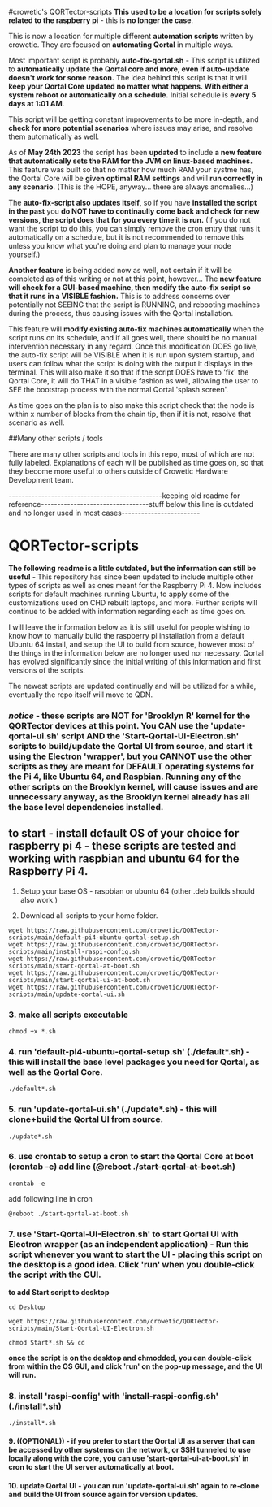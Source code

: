 #crowetic's QORTector-scripts
**This used to be a location for scripts solely related to the raspberry pi** - this is **no longer the case**. 

This is now a location for multiple different **automation scripts** written by crowetic. They are focused on **automating Qortal** in multiple ways. 

Most important script is probably **auto-fix-qortal.sh** - This script is utilized to **automatically update the Qortal core and more, even if auto-update doesn't work for some reason.** The idea behind this script is that it will **keep your Qortal Core updated no matter what happens. With either a system reboot or automatically on a schedule.** Initial schedule is **every 5 days at 1:01 AM**. 

This script will be getting constant improvements to be more in-depth, and **check for more potential scenarios** where issues may arise, and resolve them automatically as well.

As of **May 24th 2023** the script has been **updated** to include **a new feature that automatically sets the RAM for the JVM on linux-based machines.** This feature was built so that no matter how much RAM your systme has, the Qortal Core will be **given optimal RAM settings** and will **run correctly in any scenario**. (This is the HOPE, anyway... there are always anomalies...)

The **auto-fix-script also updates itself**, so if you have **installed the script in the past** you **do NOT have to continaully come back and check for new versions, the script does that for you every time it is run.** (If you do not want the script to do this, you can simply remove the cron entry that runs it automatically on a schedule, but it is not recommended to remove this unless you know what you're doing and plan to manage your node yourself.)

**Another feature** is being added now as well, not certain if it will be completed as of this writing or not at this point, however... The **new feature will check for a GUI-based machine, then modify the auto-fix script so that it runs in a VISIBLE fashion.** This is to address concerns over potentially not SEEING that the script is RUNNING, and rebooting machines during the process, thus causing issues with the Qortal installation.

This feature will **modify existing auto-fix machines automatically** when the script runs on its schedule, and if all goes well, there should be no manual intervention necessary in any regard. Once this modification DOES go live, the auto-fix script will be VISIBLE when it is run upon system startup, and users can follow what the script is doing with the output it displays in the terminal. This will also make it so that if the script DOES have to 'fix' the Qortal Core, it will do THAT in a visible fashion as well, allowing the user to SEE the bootstrap process with the normal Qortal 'splash screen'.

As time goes on the plan is to also make this script check that the node is within x number of blocks from the chain tip, then if it is not, resolve that scenario as well.

##Many other scripts / tools

There are many other scripts and tools in this repo, most of which are not fully labeled. Explanations of each will be published as time goes on, so that they become more useful to others outside of Crowetic Hardware Development team.












-----------------------------------------------keeping old readme for reference---------------------------------stuff below this line is outdated and no longer used in most cases------------------------


# QORTector-scripts

**The following readme is a little outdated, but the information can still be useful** - This repository has since been updated to include multiple other types of scripts as well as ones meant for the Raspberry Pi 4. Now includes scripts for default machines running Ubuntu, to apply some of the customizations used on CHD rebuilt laptops, and more. Further scripts will continue to be added with information regarding each as time goes on.

I will leave the information below as it is still useful for people wishing to know how to manually build the raspberry pi installation from a default Ubuntu 64 install, and setup the UI to build from source, however most of the things in the information below are no longer used nor necessary. Qortal has evolved significantly since the initial writing of this information and first versions of the scripts.

The newest scripts are updated continually and will be utilized for a while, eventually the repo itself will move to QDN.

### *notice* - these scripts are NOT for 'Brooklyn R' kernel for the QORTector devices at this point. You CAN use the 'update-qortal-ui.sh' script AND the 'Start-Qortal-UI-Electron.sh' scripts to build/update the Qortal UI from source, and start it using the Electron 'wrapper', but you CANNOT use the other scripts as they are meant for DEFAULT operating systems for the Pi 4, like Ubuntu 64, and Raspbian. Running any of the other scripts on the Brooklyn kernel, will cause issues and are unnecessary anyway, as the Brooklyn kernel already has all the base level dependencies installed.

## to start - install default OS of your choice for raspberry pi 4 - these scripts are tested and working with raspbian and ubuntu 64 for the Raspberry Pi 4.

1. Setup your base OS - raspbian or ubuntu 64 (other .deb builds should also work.)

2. Download all scripts to your home folder.

```wget https://raw.githubusercontent.com/crowetic/QORTector-scripts/main/Start-Qortal-UI-Electron.sh
wget https://raw.githubusercontent.com/crowetic/QORTector-scripts/main/default-pi4-ubuntu-qortal-setup.sh
wget https://raw.githubusercontent.com/crowetic/QORTector-scripts/main/install-raspi-config.sh
wget https://raw.githubusercontent.com/crowetic/QORTector-scripts/main/start-qortal-at-boot.sh
wget https://raw.githubusercontent.com/crowetic/QORTector-scripts/main/start-qortal-ui-at-boot.sh
wget https://raw.githubusercontent.com/crowetic/QORTector-scripts/main/update-qortal-ui.sh
```

### 3. make all scripts executable

```chmod +x *.sh```

### 4. run 'default-pi4-ubuntu-qortal-setup.sh' (./default*.sh) - this will install the base level packages you need for Qortal, as well as the Qortal Core.

```./default*.sh```

### 5. run 'update-qortal-ui.sh' (./update*.sh) - this will clone+build the Qortal UI from source.

```./update*.sh```

### 6. use crontab to setup a cron to start the Qortal Core at boot (crontab -e) add line (@reboot ./start-qortal-at-boot.sh)

```crontab -e```

add following line in cron

```@reboot ./start-qortal-at-boot.sh```

### 7. use 'Start-Qortal-UI-Electron.sh' to start Qortal UI with Electron wrapper (as an independent application) - Run this script whenever you want to start the UI - placing this script on the desktop is a good idea. Click 'run' when you double-click the script with the GUI.

**to add Start script to desktop**

```cd Desktop```

```wget https://raw.githubusercontent.com/crowetic/QORTector-scripts/main/Start-Qortal-UI-Electron.sh```

```chmod Start*.sh && cd```

**once the script is on the desktop and chmodded, you can double-click from within the OS GUI, and click 'run' on the pop-up message, and the UI will run.**

### 8. install 'raspi-config' with 'install-raspi-config.sh' (./install*.sh)

```./install*.sh```

#### 9. ((OPTIONAL)) - if you prefer to start the Qortal UI as a server that can be accessed by other systems on the network, or SSH tunneled to use locally along with the core, you can use 'start-qortal-ui-at-boot.sh' in cron to start the UI server automatically at boot.

#### 10. update Qortal UI - you can run 'update-qortal-ui.sh' again to re-clone and build the UI from source again for version updates.
